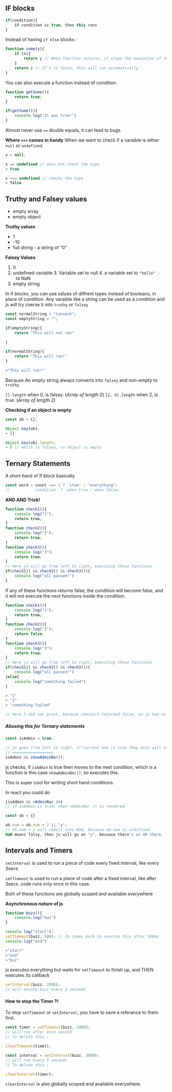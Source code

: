 ## IF blocks
```js
if(condition){
	if condition is true, then this runs
}
```

Instead of having `if else` blocks :

```js
function some(x){
	if (x){
		return y // When function returns, it stops the execution of that function here only, so no need of a else if block
	}
	return z // If x is false, this will run automatically
}
```

You can also execute a function instead of condition.

```js
function getSome(){
	return true;
}

if(getSome()){
	console.log("It was true!")
}
```

Almost never use `==` double equals, it can lead to bugs.

**Where `===` comes in handy**
When we want to check if a varaible is either `null` or `undefined`.

```js
x = null;

x == undefined // does not check the type
> true

x === undefined // checks the type
> false
```

## Truthy and Falsey values
- empty array
- empty object

**Truthy values**
- 1
- -10
- full string
- a string of "0"

**Falsey Values**
1. 0
2. undefined variable
3. Variable set to null
4. a variable set to `"hello" - 10` NaN
5. empty string

In if blocks, you can use values of diffrent types instead of booleans, in place of condition. Any varaible like a string can be used as a condition and js will try coerse it into `truthy` or `falsey`

```js
const normalString = "tanvesh";
const emptyString = "";

if(emptyString){
	return "This will not run"
	
}

if(normalString){
	return "This will run!"
}

>"This will run!"
```

Because An empty string always converts into `falsey` and non-empty to `truthy` 

`[].length` when 0, is falsey. (*Array of length 0*)
`[2, 4].length` when 2, is true. (*Array of length 2*)

**Checking if an object is empty**

```js
const ob = {};

Object.key(ob);
> []

Object.key(ob).length;
> 0 // which is falsey, so object is empty
```

## Ternary Statements
A short hand of If block basically
```js
const word = count === 1 ? 'item' : "everything";
//           condition  ?  when true : when false;
```

**AND AND Trick!**

```js
function check1(){
	console.log("1");
	return true;
}
function check2(){
	console.log("2");
	return true;
}
function check3(){
	console.log("3");
	return true;
}
// Here js will go from left to right, executing these functions
if(check1() && check2() && check3()){
	console.log("all passed!")
}
```

If any of these functions returns false, the condition will become false, and it will not execute the next functions inside the condition.

```js
function check1(){
	console.log("1");
	return true;
}
function check2(){
	console.log("2");
	return false;
}
function check3(){
	console.log("3");
	return true;
}
// Here js will go from left to right, executing these functions
if(check1() && check2() && check3()){
	console.log("all passed!")
}else{
	console.log("something failed")
}

> "1"
> "2"
> "something failed"

// Here 3 did not print, because check2() returned false, so js had no need to check other functions ahead
```

##### Abusing this for Ternary statements
```js
const isAdmin = true;

// js goes from left to right, if current one is true they only will execute the next one.
// =================>
isAdmin && showAdminBar();
```

js checks, if `isAdmin` is true then moves to the next condition, which is a function is this case `showAdminBar()`, so executes this.

This is super cool for writing short hand conditions. 

In react you could do
```jsx
{isAdmin && <AdminBar />}
// if isAdmin is true, then <AdminBar /> is rendered
```

```js
const ob = {}

ob.num = ob.num + 2 || "y";
// ob.num + y will result into NaN, because ob.num is undifined. 
NaN means falsy, then js will go on "y", becuase there's an OR there.
```

## Intervals and Timers
`setInterval` is used to run a piece of code every fixed interval, like every 3secs

`setTimeout` is used to run a piece of code after a fixed interval, like after 3secs. 
code runs only once in this case.

Both of these functions are globally scoped and available everywhere

**Asynchronous nature of js**
```js
function buzz(){
	console.log("buz")
}

console.log("start");
setTimeout(buzz, 500); // Js comes back to execute this after 500ms
console.log("end")

>"start"
>"end"
>"buz"
```
js executes everything but waits for `setTimeout` to finish up, and THEN executes its callback

```js
setInterval(buzz, 2000);
// will excute buzz every 2 seconds
```

#### How to stop the Timer ?!

To stop `setTimeout` or `setInterval`, you have to save a referance to them first.
```js
const timer = setTimeout(buzz, 1000);
// will run after once second
// To delete this :

clearTimeout(timer);

const interval = setInterval(buzz, 3000);
// will run every 3 seconds
// To delete this :

clearInterval(timer);
```

`clearInterval` is also globally scoped and available everywhere.